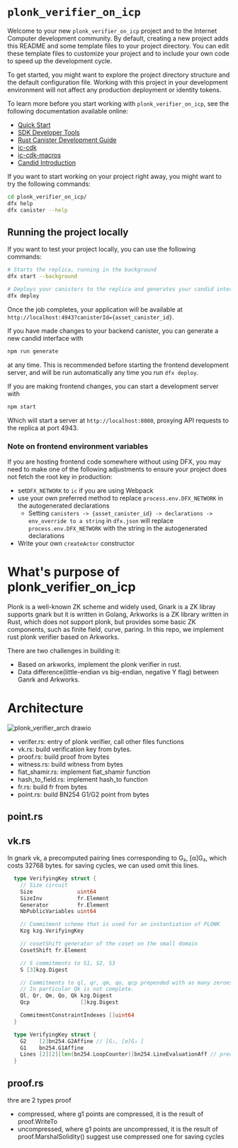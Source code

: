 # `plonk_verifier_on_icp`

Welcome to your new `plonk_verifier_on_icp` project and to the Internet Computer development community. By default, creating a new project adds this README and some template files to your project directory. You can edit these template files to customize your project and to include your own code to speed up the development cycle.

To get started, you might want to explore the project directory structure and the default configuration file. Working with this project in your development environment will not affect any production deployment or identity tokens.

To learn more before you start working with `plonk_verifier_on_icp`, see the following documentation available online:

- [Quick Start](https://internetcomputer.org/docs/current/developer-docs/setup/deploy-locally)
- [SDK Developer Tools](https://internetcomputer.org/docs/current/developer-docs/setup/install)
- [Rust Canister Development Guide](https://internetcomputer.org/docs/current/developer-docs/backend/rust/)
- [ic-cdk](https://docs.rs/ic-cdk)
- [ic-cdk-macros](https://docs.rs/ic-cdk-macros)
- [Candid Introduction](https://internetcomputer.org/docs/current/developer-docs/backend/candid/)

If you want to start working on your project right away, you might want to try the following commands:

```bash
cd plonk_verifier_on_icp/
dfx help
dfx canister --help
```

## Running the project locally

If you want to test your project locally, you can use the following commands:

```bash
# Starts the replica, running in the background
dfx start --background

# Deploys your canisters to the replica and generates your candid interface
dfx deploy
```

Once the job completes, your application will be available at `http://localhost:4943?canisterId={asset_canister_id}`.

If you have made changes to your backend canister, you can generate a new candid interface with

```bash
npm run generate
```

at any time. This is recommended before starting the frontend development server, and will be run automatically any time you run `dfx deploy`.

If you are making frontend changes, you can start a development server with

```bash
npm start
```

Which will start a server at `http://localhost:8080`, proxying API requests to the replica at port 4943.

### Note on frontend environment variables

If you are hosting frontend code somewhere without using DFX, you may need to make one of the following adjustments to ensure your project does not fetch the root key in production:

- set`DFX_NETWORK` to `ic` if you are using Webpack
- use your own preferred method to replace `process.env.DFX_NETWORK` in the autogenerated declarations
  - Setting `canisters -> {asset_canister_id} -> declarations -> env_override to a string` in `dfx.json` will replace `process.env.DFX_NETWORK` with the string in the autogenerated declarations
- Write your own `createActor` constructor

# What's purpose of plonk_verifier_on_icp
Plonk is a well-known ZK scheme and widely used, Gnark is a ZK libray supports gnark but it is written in Golang, Arkworks is a ZK library written in Rust, which does not support plonk, but provides some basic ZK components, such as finite field, curve, paring. In this repo, we implement rust plonk verifier based on Arkworks.

There are two challenges in building it:   
- Based on arkworks, implement the plonk verifier in rust.
- Data difference(little-endian vs big-endian,  negative Y flag) between Ganrk and Arkworks.


# Architecture 

![plonk_verifier_arch drawio](https://github.com/user-attachments/assets/77413f83-62f0-46af-a6b3-80b08460ad62)

- verifer.rs: entry of plonk verifier, call other files functions 
- vk.rs: build verification key from bytes.
- proof.rs: build proof from bytes 
- witness.rs: build witness from bytes 
- fiat_shamir.rs: implement fiat_shamir function  
- hash_to_field.rs: implement hash_to function
- fr.rs: build fr from bytes 
- point.rs: build BN254 G1/G2 point from bytes 


## point.rs 


## vk.rs 
In gnark vk, a precomputed pairing lines corresponding to G₂, [α]G₂, which costs 32768 bytes.
for saving cycles, we can used omit this lines.
```go
  type VerifyingKey struct {
    // Size circuit
    Size              uint64
    SizeInv           fr.Element
    Generator         fr.Element
    NbPublicVariables uint64

    // Commitment scheme that is used for an instantiation of PLONK
    Kzg kzg.VerifyingKey

    // cosetShift generator of the coset on the small domain
    CosetShift fr.Element

    // S commitments to S1, S2, S3
    S [3]kzg.Digest

    // Commitments to ql, qr, qm, qo, qcp prepended with as many zeroes (ones for l) as there are public inputs.
    // In particular Qk is not complete.
    Ql, Qr, Qm, Qo, Qk kzg.Digest
    Qcp                []kzg.Digest

    CommitmentConstraintIndexes []uint64
  }

  type VerifyingKey struct {
	G2    [2]bn254.G2Affine // [G₂, [α]G₂ ]
	G1    bn254.G1Affine
	Lines [2][2][len(bn254.LoopCounter)]bn254.LineEvaluationAff // precomputed pairing lines corresponding to G₂, [α]G₂
  }

```

## proof.rs 
thre are 2 types proof
- compressed, where g1 points are compressed, it is the result of proof.WriteTo
- uncompressed, where g1 points are uncompressed, it is the result of proof.MarshalSolidity()
suggest use compressed one for saving cycles


